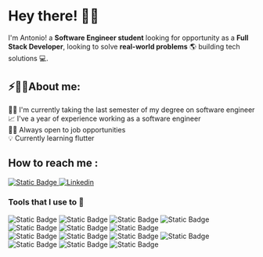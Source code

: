 # Hey there! :wave::smiley:
I'm Antonio! a **Software Engineer student** looking for opportunity as a **Full Stack Developer**, looking to solve **real-world problems** 🌎 building tech solutions 💻. 

<h2>⚡🙋‍♂️About me:</h2>
 👨‍🎓 I'm currently taking the last semester of my degree on software engineer<br>
 📈 I've a year of experience working as a software engineer<br>
 👨‍💼 Always open to job opportunities<br>
 💡 Currently learning flutter

<h2>How to reach me :</h2>
<div>
 <a href="mailto:bojorquez29an@gmail.com">
  <img alt="Static Badge" src="https://img.shields.io/badge/gmail-red?logo=gmail&logoColor=red&labelColor=white">
 </a>
<a href="https://linkedin.com/in/bojorquez-dev" target="_blank">
  <img alt="Linkedin" src="https://img.shields.io/badge/linkedin-blue?logo=linkedin&logoColor=blue&labelColor=white">
 </a>
</div>

<h3>Tools that I use to 🔨</h3>
<div>
 <img alt="Static Badge" src="https://img.shields.io/badge/Java-orange?style=for-the-badge&labelColor=orange">
 <img alt="Static Badge" src="https://img.shields.io/badge/Spring_boot-darkgreen?style=for-the-badge&labelColor=darkgreen">
 <img alt="Static Badge" src="https://img.shields.io/badge/dart-122031?style=for-the-badge&labelColor=orange">
 <img alt="Static Badge" src="https://img.shields.io/badge/flutter-2471d5?style=for-the-badge&labelColor=orange">
 <img alt="Static Badge" src="https://img.shields.io/badge/react-22272e?style=for-the-badge&labelColor=orange">
 <img alt="Static Badge" src="https://img.shields.io/badge/tailwind-39bdf9?style=for-the-badge&labelColor=orange">
 <img alt="Static Badge" src="https://img.shields.io/badge/angular-c3012e?style=for-the-badge&labelColor=orange"><br>
 <img alt="Static Badge" src="https://img.shields.io/badge/postgreSql-202021?style=for-the-badge&labelColor=orange">
 <img alt="Static Badge" src="https://img.shields.io/badge/MongoDB-033431?style=for-the-badge&labelColor=orange">
 <img alt="Static Badge" src="https://img.shields.io/badge/Javascript-f6e019?style=for-the-badge&labelColor=orange">
 <img alt="Static Badge" src="https://img.shields.io/badge/docker-096dd6?style=for-the-badge&labelColor=orange">
 <img alt="Static Badge" src="https://img.shields.io/badge/bash-3e4648?style=for-the-badge&labelColor=orange">
 <img alt="Static Badge" src="https://img.shields.io/badge/golang-blue?style=for-the-badge&labelColor=orange">
 <img alt="Static Badge" src="https://img.shields.io/badge/python-f6e019?style=for-the-badge&labelColor=orange">
</div>
 
